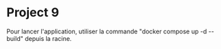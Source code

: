 # Project 9

Pour lancer l'application, utiliser la commande "docker compose up -d --build" depuis la racine.